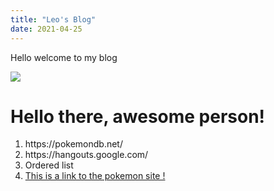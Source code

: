 ```yaml
---
title: "Leo's Blog"
date: 2021-04-25
---
```

Hello welcome to my blog

<html>
<head>
<title>
    leo's page
</title>
</head>
<body>
   <img src="https://avatars.githubusercontent.com/u/82857140?v=4">
   <h1> Hello there, awesome person! </h1>
 
   
 <ol>
    <li>https://pokemondb.net/</li>
    <li>https://hangouts.google.com/</li>
    <li>Ordered list</li>
       <li><a href="https://pokemondb.net">This is a link to the pokemon site !</a></li> 
</ol>
 
</body>
</html>
